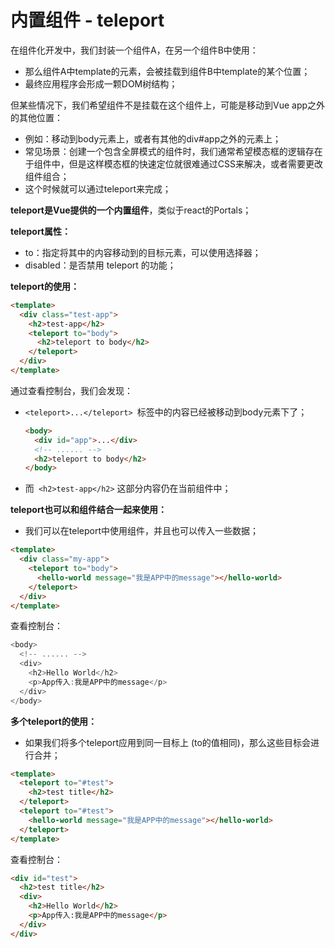 # 内置组件 - teleport

在组件化开发中，我们封装一个组件A，在另一个组件B中使用：

- 那么组件A中template的元素，会被挂载到组件B中template的某个位置；
- 最终应用程序会形成一颗DOM树结构；

但某些情况下，我们希望组件不是挂载在这个组件上，可能是移动到Vue app之外的其他位置：

- 例如：移动到body元素上，或者有其他的div#app之外的元素上；
- 常见场景：创建一个包含全屏模式的组件时，我们通常希望模态框的逻辑存在于组件中，但是这样模态框的快速定位就很难通过CSS来解决，或者需要更改组件组合；
- 这个时候就可以通过teleport来完成；

**teleport是Vue提供的一个内置组件**，类似于react的Portals；

**teleport属性：**

- to：指定将其中的内容移动到的目标元素，可以使用选择器；
- disabled：是否禁用 teleport 的功能；

**teleport的使用：**

```html
<template>
  <div class="test-app">
    <h2>test-app</h2>
    <teleport to="body">
      <h2>teleport to body</h2>
    </teleport>
  </div>
</template>
```

通过查看控制台，我们会发现：

- `<teleport>...</teleport> `标签中的内容已经被移动到body元素下了；

  ```html
  <body>
    <div id="app">...</div>
    <!-- ...... -->
    <h2>teleport to body</h2>
  </body>
  ```

- 而` <h2>test-app</h2>` 这部分内容仍在当前组件中；

**teleport也可以和组件结合一起来使用：**

- 我们可以在teleport中使用组件，并且也可以传入一些数据；

```html
<template>
  <div class="my-app">
    <teleport to="body">
      <hello-world message="我是APP中的message"></hello-world>
    </teleport>
  </div>
</template>
```

查看控制台：

```js
<body>
  <!-- ...... -->
  <div>
    <h2>Hello World</h2>
	<p>App传入:我是APP中的message</p>
  </div>
</body>
```

**多个teleport的使用：**

- 如果我们将多个teleport应用到同一目标上 (to的值相同)，那么这些目标会进行合并；

```html
<template>
  <teleport to="#test">
    <h2>test title</h2>
  </teleport>
  <teleport to="#test">
    <hello-world message="我是APP中的message"></hello-world>
  </teleport>
</template>
```

查看控制台：

```html
<div id="test">
  <h2>test title</h2>
  <div>
    <h2>Hello World</h2>
    <p>App传入:我是APP中的message</p>
  </div>
</div>
```

